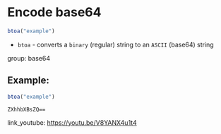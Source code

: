# Encode base64

```javascript
btoa("example")
```

- `btoa` - converts a `binary` (regular) string to an `ASCII` (base64) string 

group: base64

## Example: 
```javascript
btoa("example")
```
```
ZXhhbXBsZQ==
```

link_youtube: https://youtu.be/V8YANX4u1t4
